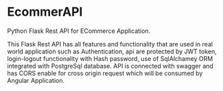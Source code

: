 # EcommerAPI
Python Flask Rest API for ECommerce Application.

This Flask Rest API has all features and functionality that are used in real world application such as Authentication, api are protected by JWT token, login-logout functionality with Hash password, use of SqlAlchamey ORM integrated with PostgreSql database. API is connected with swagger and has CORS enable for cross origin request which will be consumed by Angular Application.
